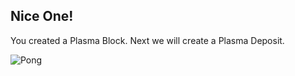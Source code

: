 ## Nice One!

You created a Plasma Block. Next we will create a Plasma Deposit.

![Pong](https://res.cloudinary.com/divzjiip8/image/upload/v1551847295/mnYeQ8B_y0lpdn.gif)